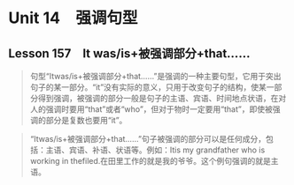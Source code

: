 ﻿ # Unit 14　强调句型
 ## Lesson 157　It was/is+被强调部分+that……
 
> 句型“Itwas/is+被强调部分+that……”是强调的一种主要句型，它用于突出句子的某一部分。“it”没有实际的意义，只用于改变句子的结构，使某一部分得到强调，被强调的部分一般是句子的主语、宾语、时间地点状语，在对人的强调时要用“that”或者“who”，但对于物时一定要用“that”，即使被强调的部分是复数也要用“it”。

> “Itwas/is+被强调部分+that……”句子被强调的部分可以是任何成分，包括：主语、宾语、补语、状语等。例如：Itis my grandfather who is working in thefiled.在田里工作的就是我的爷爷。这个例句强调的就是主语。


 